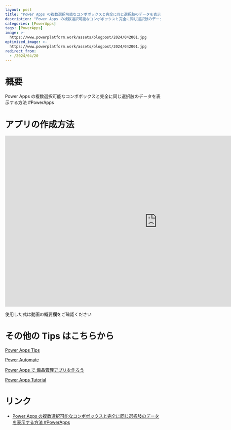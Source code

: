 ```yaml
---
layout: post
title: "Power Apps の複数選択可能なコンボボックスと完全に同じ選択肢のデータを表示する方法 #PowerApps"
description: "Power Apps の複数選択可能なコンボボックスと完全に同じ選択肢のデータを表示する方法 #PowerAppsを動画で分かりやすく解説"
categories: [PowerApps]
tags: [PowerApps]
image: >-
  https://www.powerplatform.work/assets/blogpost/2024/042001.jpg
optimized_image: >-
  https://www.powerplatform.work/assets/blogpost/2024/042001.jpg
redirect_from:
  - /2024/04/20
---
```



#  概要

Power Apps の複数選択可能なコンボボックスと完全に同じ選択肢のデータを表示する方法 #PowerApps


# アプリの作成方法

<iframe width="983" height="553" src="https://www.youtube.com/embed/fbgt94ZZurE" title="YouTube video player" frameborder="0" allow="accelerometer; autoplay; clipboard-write; encrypted-media; gyroscope; picture-in-picture" allowfullscreen></iframe>


使用した式は動画の概要欄をご確認ください


# その他の Tips はこちらから

[Power Apps Tips](https://www.youtube.com/watch?v=VrAQf3JQ7yM&list=PLVhFi1fb3DqakSLVMn22DDcySXh9jtzi- )


[Power Automate](https://www.youtube.com/watch?v=-YnJYT0ASEM&list=PLVhFi1fb3Dqbzic6GieqnLFgD3aTj-eHA)


[Power Apps で 備品管理アプリを作ろう](https://www.youtube.com/playlist?list=PLVhFi1fb3DqZM3HKb8Hea6XEL96990Fyn)


[Power Apps Tutorial](https://www.youtube.com/playlist?list=PLVhFi1fb3DqalxpL974VvAJvV4iWoSbe_)


# リンク


- [Power Apps の複数選択可能なコンボボックスと完全に同じ選択肢のデータを表示する方法 #PowerApps](https://www.youtube.com/watch?v=fbgt94ZZurE)

